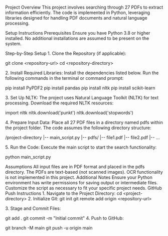 Project Overview This project involves searching through 27 PDFs to
extract information efficiently. The code is implemented in Python,
leveraging libraries designed for handling PDF documents and natural
language processing.

Setup Instructions Prerequisites Ensure you have Python 3.8 or higher
installed. No additional installations are assumed to be present on the
system.

Step-by-Step Setup 1. Clone the Repository (if applicable):

git clone \<repository-url\> cd \<repository-directory\>

2\. Install Required Libraries: Install the dependencies listed below.
Run the following commands in the terminal or command prompt:

pip install PyPDF2 pip install pandas pip install nltk pip install
scikit-learn

3\. Set Up NLTK: The project uses Natural Language Toolkit (NLTK) for
text processing. Download the required NLTK resources:

import nltk nltk.download(\'punkt\') nltk.download(\'stopwords\')

4\. Prepare Input Data: Place all 27 PDF files in a directory named pdfs
within the project folder. The code assumes the following directory
structure:

/project-directory \|\-- main_script.py \|\-- pdfs/ \|\-- file1.pdf
\|\-- file2.pdf \|\-- \...

5\. Run the Code: Execute the main script to start the search
functionality:

python main_script.py

Assumptions All input files are in PDF format and placed in the pdfs
directory. The PDFs are text-based (not scanned images). OCR
functionality is not implemented in this project. Additional Notes
Ensure your Python environment has write permissions for saving output
or intermediate files. Customize the script as necessary to fit your
specific project needs. GitHub Push Instructions 1. Navigate to the
Project Directory: cd \<project-directory\> 2. Initialize Git: git init
git remote add origin \<repository-url\>

3\. Stage and Commit Files:

git add . git commit -m \"Initial commit\" 4. Push to GitHub:

git branch -M main git push -u origin main
